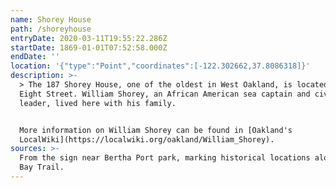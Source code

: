 ```yaml
---
name: Shorey House
path: /shoreyhouse
entryDate: 2020-03-11T19:55:22.286Z
startDate: 1869-01-01T07:52:58.000Z
endDate: ''
location: '{"type":"Point","coordinates":[-122.302662,37.8086318]}'
description: >-
  > The 187 Shorey House, one of the oldest in West Oakland, is located across
  Eight Street. William Shorey, an African American sea captain and civic
  leader, lived here with his family.


  More information on William Shorey can be found in [Oakland's
  LocalWiki](https://localwiki.org/oakland/William_Shorey).
sources: >-
  From the sign near Bertha Port park, marking historical locations along the
  Bay Trail.
---
```


